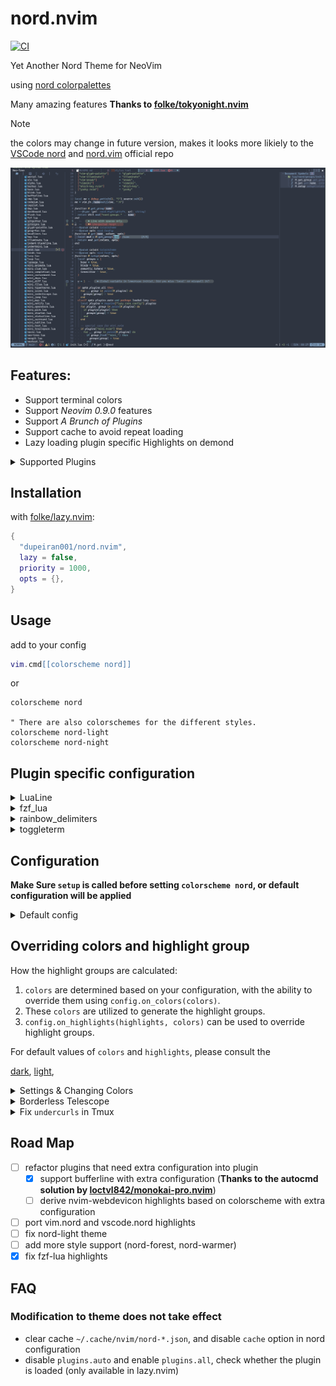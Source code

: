 # nord.nvim

[![CI](https://github.com/dupeiran001/nord.nvim/actions/workflows/ci.yml/badge.svg)](https://github.com/dupeiran001/nord.nvim/actions/workflows/ci.yml)

Yet Another Nord Theme for NeoVim

using [nord colorpalettes](https://www.nordtheme.com/docs/colors-and-palettes)

Many amazing features **Thanks to [folke/tokyonight.nvim](https://github.com/folke/tokyonight.nvim)**

> [!NOTE]  
>
> the colors may change in future version, makes it looks more likiely to the [VSCode nord](https://www.nordtheme.com/ports/visual-studio-code) and [nord.vim](https://www.nordtheme.com/ports/vim) official repo

![nord-dark](./resources/nord-dark.png)

## Features:

- Support terminal colors
- Support *Neovim 0.9.0* features
- Support *A Brunch of Plugins*
- Support cache to avoid repeat loading
- Lazy loading plugin specific Highlights on demond


<details>
<summary> Supported Plugins</summary>


<!-- plugins:start -->

| Plugin | Source |
| --- | --- |
| [aerial.nvim](https://github.com/stevearc/aerial.nvim) | [`aerial`](lua/nord/groups/aerial.lua) |
| [ale](https://github.com/dense-analysis/ale) | [`ale`](lua/nord/groups/ale.lua) |
| [alpha-nvim](https://github.com/goolord/alpha-nvim) | [`alpha`](lua/nord/groups/alpha.lua) |
| [barbar.nvim](https://github.com/romgrk/barbar.nvim) | [`barbar`](lua/nord/groups/barbar.lua) |
| [blink.cmp](https://github.com/Saghen/blink.cmp) | [`blink`](lua/nord/groups/blink.lua) |
| [bufferline.nvim](https://github.com/akinsho/bufferline.nvim) | [`bufferline`](lua/nord/groups/bufferline.lua) |
| [nvim-cmp](https://github.com/hrsh7th/nvim-cmp) | [`cmp`](lua/nord/groups/cmp.lua) |
| [codeium.nvim](https://github.com/Exafunction/codeium.nvim) | [`codeium`](lua/nord/groups/codeium.lua) |
| [copilot.lua](https://github.com/zbirenbaum/copilot.lua) | [`copilot`](lua/nord/groups/copilot.lua) |
| [nvim-dap](https://github.com/mfussenegger/nvim-dap) | [`dap`](lua/nord/groups/dap.lua) |
| [dashboard-nvim](https://github.com/nvimdev/dashboard-nvim) | [`dashboard`](lua/nord/groups/dashboard.lua) |
| [flash.nvim](https://github.com/folke/flash.nvim) | [`flash`](lua/nord/groups/flash.lua) |
| [fzf-lua](https://github.com/ibhagwan/fzf-lua) | [`fzf`](lua/nord/groups/fzf.lua) |
| [vim-gitgutter](https://github.com/airblade/vim-gitgutter) | [`gitgutter`](lua/nord/groups/gitgutter.lua) |
| [gitsigns.nvim](https://github.com/lewis6991/gitsigns.nvim) | [`gitsigns`](lua/nord/groups/gitsigns.lua) |
| [glyph-palette.vim](https://github.com/lambdalisue/glyph-palette.vim) | [`glyph-palette`](lua/nord/groups/glyph-palette.lua) |
| [grug-far.nvim](https://github.com/MagicDuck/grug-far.nvim) | [`grug-far`](lua/nord/groups/grug-far.lua) |
| [headlines.nvim](https://github.com/lukas-reineke/headlines.nvim) | [`headlines`](lua/nord/groups/headlines.lua) |
| [hop.nvim](https://github.com/phaazon/hop.nvim) | [`hop`](lua/nord/groups/hop.lua) |
| [vim-illuminate](https://github.com/RRethy/vim-illuminate) | [`illuminate`](lua/nord/groups/illuminate.lua) |
| [indent-blankline.nvim](https://github.com/lukas-reineke/indent-blankline.nvim) | [`indent-blankline`](lua/nord/groups/indent-blankline.lua) |
| [indentmini.nvim](https://github.com/nvimdev/indentmini.nvim) | [`indentmini`](lua/nord/groups/indentmini.lua) |
| [lazy.nvim](https://github.com/folke/lazy.nvim) | [`lazy`](lua/nord/groups/lazy.lua) |
| [leap.nvim](https://github.com/ggandor/leap.nvim) | [`leap`](lua/nord/groups/leap.lua) |
| [lspsaga.nvim](https://github.com/glepnir/lspsaga.nvim) | [`lspsaga`](lua/nord/groups/lspsaga.lua) |
| [mini.animate](https://github.com/echasnovski/mini.animate) | [`mini_animate`](lua/nord/groups/mini_animate.lua) |
| [mini.clue](https://github.com/echasnovski/mini.clue) | [`mini_clue`](lua/nord/groups/mini_clue.lua) |
| [mini.completion](https://github.com/echasnovski/mini.completion) | [`mini_completion`](lua/nord/groups/mini_completion.lua) |
| [mini.cursorword](https://github.com/echasnovski/mini.cursorword) | [`mini_cursorword`](lua/nord/groups/mini_cursorword.lua) |
| [mini.deps](https://github.com/echasnovski/mini.deps) | [`mini_deps`](lua/nord/groups/mini_deps.lua) |
| [mini.diff](https://github.com/echasnovski/mini.diff) | [`mini_diff`](lua/nord/groups/mini_diff.lua) |
| [mini.files](https://github.com/echasnovski/mini.files) | [`mini_files`](lua/nord/groups/mini_files.lua) |
| [mini.hipatterns](https://github.com/echasnovski/mini.hipatterns) | [`mini_hipatterns`](lua/nord/groups/mini_hipatterns.lua) |
| [mini.icons](https://github.com/echasnovski/mini.icons) | [`mini_icons`](lua/nord/groups/mini_icons.lua) |
| [mini.indentscope](https://github.com/echasnovski/mini.indentscope) | [`mini_indentscope`](lua/nord/groups/mini_indentscope.lua) |
| [mini.jump](https://github.com/echasnovski/mini.jump) | [`mini_jump`](lua/nord/groups/mini_jump.lua) |
| [mini.map](https://github.com/echasnovski/mini.map) | [`mini_map`](lua/nord/groups/mini_map.lua) |
| [mini.notify](https://github.com/echasnovski/mini.notify) | [`mini_notify`](lua/nord/groups/mini_notify.lua) |
| [mini.operators](https://github.com/echasnovski/mini.operators) | [`mini_operators`](lua/nord/groups/mini_operators.lua) |
| [mini.pick](https://github.com/echasnovski/mini.pick) | [`mini_pick`](lua/nord/groups/mini_pick.lua) |
| [mini.starter](https://github.com/echasnovski/mini.starter) | [`mini_starter`](lua/nord/groups/mini_starter.lua) |
| [mini.statusline](https://github.com/echasnovski/mini.statusline) | [`mini_statusline`](lua/nord/groups/mini_statusline.lua) |
| [mini.surround](https://github.com/echasnovski/mini.surround) | [`mini_surround`](lua/nord/groups/mini_surround.lua) |
| [mini.tabline](https://github.com/echasnovski/mini.tabline) | [`mini_tabline`](lua/nord/groups/mini_tabline.lua) |
| [mini.test](https://github.com/echasnovski/mini.test) | [`mini_test`](lua/nord/groups/mini_test.lua) |
| [mini.trailspace](https://github.com/echasnovski/mini.trailspace) | [`mini_trailspace`](lua/nord/groups/mini_trailspace.lua) |
| [nvim-navic](https://github.com/SmiteshP/nvim-navic) | [`navic`](lua/nord/groups/navic.lua) |
| [neo-tree.nvim](https://github.com/nvim-neo-tree/neo-tree.nvim) | [`neo-tree`](lua/nord/groups/neo-tree.lua) |
| [neogit](https://github.com/TimUntersberger/neogit) | [`neogit`](lua/nord/groups/neogit.lua) |
| [neorg](https://github.com/nvim-neorg/neorg) | [`neorg`](lua/nord/groups/neorg.lua) |
| [neotest](https://github.com/nvim-neotest/neotest) | [`neotest`](lua/nord/groups/neotest.lua) |
| [noice.dvim](https://github.com/folke/noice.dvim) | [`noice`](lua/nord/groups/noice.lua) |
| [nvim-notify](https://github.com/rcarriga/nvim-notify) | [`notify`](lua/nord/groups/notify.lua) |
| [nvim-tree.lua](https://github.com/kyazdani42/nvim-tree.lua) | [`nvim-tree`](lua/nord/groups/nvim-tree.lua) |
| [octo.nvim](https://github.com/pwntester/octo.nvim) | [`octo`](lua/nord/groups/octo.lua) |
| [rainbow-delimiters.nvim](https://github.com/HiPhish/rainbow-delimiters.nvim) | [`rainbow`](lua/nord/groups/rainbow.lua) |
| [render-markdown.nvim](https://github.com/MeanderingProgrammer/render-markdown.nvim) | [`render-markdown`](lua/nord/groups/render-markdown.lua) |
| [nvim-scrollbar](https://github.com/petertriho/nvim-scrollbar) | [`scrollbar`](lua/nord/groups/scrollbar.lua) |
| [snacks.nvim](https://github.com/folke/snacks.nvim) | [`snacks`](lua/nord/groups/snacks.lua) |
| [vim-sneak](https://github.com/justinmk/vim-sneak) | [`sneak`](lua/nord/groups/sneak.lua) |
| [supermaven-nvim](https://github.com/supermaven-inc/supermaven-nvim) | [`supermaven`](lua/nord/groups/supermaven.lua) |
| [telescope.nvim](https://github.com/nvim-telescope/telescope.nvim) | [`telescope`](lua/nord/groups/telescope.lua) |
| [nvim-treesitter-context](https://github.com/nvim-treesitter/nvim-treesitter-context) | [`treesitter-context`](lua/nord/groups/treesitter-context.lua) |
| [trouble.nvim](https://github.com/folke/trouble.nvim) | [`trouble`](lua/nord/groups/trouble.lua) |
| [vimwiki](https://github.com/vimwiki/vimwiki) | [`vimwiki`](lua/nord/groups/vimwiki.lua) |
| [which-key.nvim](https://github.com/folke/which-key.nvim) | [`which-key`](lua/nord/groups/which-key.lua) |
| [yanky.nvim](https://github.com/gbprod/yanky.nvim) | [`yanky`](lua/nord/groups/yanky.lua) |

<!-- plugins:end -->

</details>

## Installation

with [folke/lazy.nvim](https://github.com/folke/lazy.nvim):

```lua
{
  "dupeiran001/nord.nvim",
  lazy = false,
  priority = 1000,
  opts = {},
}
```

## Usage

add to your config

```lua
vim.cmd[[colorscheme nord]]
```

or 

```vim
colorscheme nord

" There are also colorschemes for the different styles.
colorscheme nord-light
colorscheme nord-night
```


## Plugin specific configuration

<details>
<summary> LuaLine </summary>

* [Lualine](https://github.com/nvim-lualine/lualine.nvim)

```lua
-- Lua
require('lualine').setup {
  options = {
    -- ... your lualine config
    theme = 'nord'
    -- ... your lualine config
  }
}
```

</details>

<details>
<summary> fzf_lua </summary>

* [fzf_lua](https://github.com/ibhagwan/fzf-lua)

For **fzf-lua** to use the highlight groups defined by this colorscheme,
you'll have to set `fzf_colors` to true:

```lua
require("fzf-lua").setup({
    fzf_colors = true
})
```

</details>

<details>
<summary> rainbow_delimiters</summary>

* [rainbow_delimiters](https://github.com/HiPhish/rainbow-delimiters.nvim)

**Its recommended to replace red delimiters with fg:**

```lua
require("rainbow-delimiters.setup").setup({
    highlight = {
		"RainbowDelimiterNormal",
		"RainbowDelimiterOrange",
		"RainbowDelimiterYellow",
		"RainbowDelimiterGreen",
		"RainbowDelimiterCyan",
		"RainbowDelimiterBlue",
		"RainbowDelimiterViolet",
	},
})

```
</details>

<details>
<summary> toggleterm </summary>

* [toggleterm](https://github.com/akinsho/toggleterm.nvim)

```lua
require("toggleterm.nvim").setup({
	highlights = {
		-- highlights which map to a highlight group name and a table of it's values
		Normal = {
			link = "Normal",
		},
		NormalFloat = {
			link = "NormalFloat",
		},
		FloatBorder = {
			link = "FloatBorder",
		},
	},
})
```

</details>

## Configuration

**Make Sure `setup` is called before setting `colorscheme nord`, or default configuration will be applied**

<details>
<summary> Default config</summary>


<!-- config:start -->

```lua
---@class nord.Config
M.defaults = {
  style = "dark", -- The style can ether be 'light' or 'dark'
  transparent = false, -- Whether we should set the background color
  terminal_colors = true, -- Configure the colors used when opening a `:terminal` in Neovim
  dim_inactive = false, -- Dims inactive windows
  lualine_bold = true, -- When `true`, section headers in the lualine theme will be bold

  light_brightness = 0.3, -- Adjusts the brightness of the colors of the **light** style. Number between 0 and 1, from dull to vibrant colors

  styles = {
    -- Style to be applied to different syntax groups
    -- Value is any valid attr-list value for `:help nvim_set_hl`
    comments = { italic = true },
    keywords = { italic = true },
    functions = { italic = true },
    variables = { bold = true },
    -- Background styles. Can be "dark", "transparent" or "normal"
    sidebars = "dark", -- style for sidebars, see below
    floats = "dark", -- style for floating windows
  },

  --- You can override specific highlights to use other groups or a hex color
  --- function will be called with a Highlights and ColorScheme table
  ---@param highlights nord.Highlights
  ---@param colors ColorScheme
  on_highlights = function(highlights, colors) end,

  --- You can override specific color groups to use other groups or a hex color
  --- function will be called with a ColorScheme table
  ---@param colors ColorScheme
  on_colors = function(colors) end,

  cache = true, -- When set to true, the theme will be cached for better performance

  ---@type table<string, boolean|{enabled:boolean}>
  plugins = {
    -- enable all plugins when not using lazy.nvim
    -- set to false to manually enable/disable plugins
    all = package.loaded.lazy == nil,
    -- uses your plugin manager to automatically enable needed plugins
    -- currently only lazy.nvim is supported
    auto = false,
    -- add any plugins here that you want to enable
    -- telescope = true,
  },
}
```

<!-- config:end -->

</details>

## Overriding colors and highlight group 

How the highlight groups are calculated:

1. `colors` are determined based on your configuration, with the ability to
   override them using `config.on_colors(colors)`.
1. These `colors` are utilized to generate the highlight groups.
1. `config.on_highlights(highlights, colors)` can be used to override highlight
   groups.

For default values of `colors` and `highlights`, please consult the

[dark](lua/nord/colors/dark.lua),
[light](lua/nord/colors/light.lua),

<details>
  <summary>Settings & Changing Colors</summary>

```lua
require("nord").setup({
  -- use the night style
  style = "dark",
  -- disable italic for functions
  styles = {
    functions = {}
  },
  -- Change the "hint" color to the "orange" color, and make the "error" color bright red
  on_colors = function(colors)
    colors.hint = colors.orange
    colors.error = "#ff0000"
  end
})
```

</details>

<details>
  <summary>Borderless Telescope</summary>

```lua
require("nord").setup({
  on_highlights = function(hl, c)
    local prompt = "#2d3149"
    hl.TelescopeNormal = {
      bg = c.bg_dark,
      fg = c.fg_dark,
    }
    hl.TelescopeBorder = {
      bg = c.bg_dark,
      fg = c.bg_dark,
    }
    hl.TelescopePromptNormal = {
      bg = prompt,
    }
    hl.TelescopePromptBorder = {
      bg = prompt,
      fg = prompt,
    }
    hl.TelescopePromptTitle = {
      bg = prompt,
      fg = prompt,
    }
    hl.TelescopePreviewTitle = {
      bg = c.bg_dark,
      fg = c.bg_dark,
    }
    hl.TelescopeResultsTitle = {
      bg = c.bg_dark,
      fg = c.bg_dark,
    }
  end,
})
```

</details>

<details>
  <summary>Fix <code>undercurls</code> in Tmux</summary>

To have undercurls show up and in color, add the following to your
[Tmux](https://github.com/tmux/tmux) configuration file:

```sh
# Undercurl
set -g default-terminal "${TERM}"
set -as terminal-overrides ',*:Smulx=\E[4::%p1%dm'  # undercurl support
set -as terminal-overrides ',*:Setulc=\E[58::2::::%p1%{65536}%/%d::%p1%{256}%/%{255}%&%d::%p1%{255}%&%d%;m'  # underscore colours - needs tmux-3.0
```

</details>


## Road Map

- [ ] refactor plugins that need extra configuration into plugin
    - [x] support bufferline with extra configuration (**Thanks to the autocmd solution by [loctvl842/monokai-pro.nvim](https://github.com/loctvl842/monokai-pro.nvim/blob/6c15e36834a624a32f46c6db8f9fc063995b24b6/lua/monokai-pro/autocmds.lua#L7-L28)**)
    - [ ] derive nvim-webdevicon highlights based on colorscheme with extra configuration
- [ ] port vim.nord and vscode.nord highlights
- [ ] fix nord-light theme 
- [ ] add more style support (nord-forest, nord-warmer)
- [x] fix fzf-lua highlights

## FAQ

### Modification to theme does not take effect

- clear cache `~/.cache/nvim/nord-*.json`, and disable `cache` option in nord configuration
- disable `plugins.auto` and enable `plugins.all`, check whether the plugin is loaded (only available in lazy.nvim)
